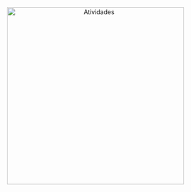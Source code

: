 <div align="center">
    <img height="400" src="https://raw.githubusercontent.com/Nycolazs/atividades/main/media/img/logo svg.svg" alt="Atividades">
</div>